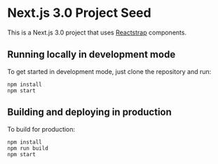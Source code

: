 # Next.js 3.0 Project Seed

This is a Next.js 3.0 project that uses [Reactstrap](https://reactstrap.github.io/) components.

## Running locally in development mode

To get started in development mode, just clone the repository and run:

    npm install
    npm start

## Building and deploying in production

To build for production:

    npm install
    npm run build
    npm start
